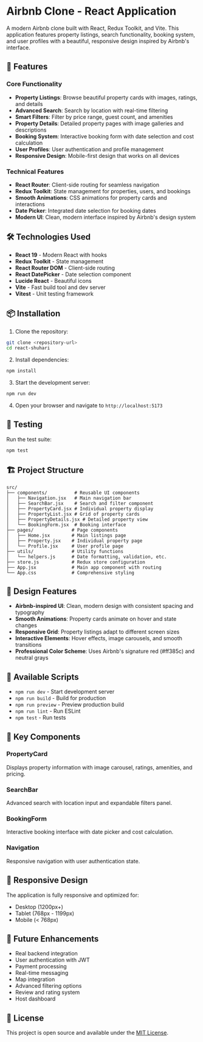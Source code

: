 # Airbnb Clone - React Application

A modern Airbnb clone built with React, Redux Toolkit, and Vite. This application features property listings, search functionality, booking system, and user profiles with a beautiful, responsive design inspired by Airbnb's interface.

## 🚀 Features

### Core Functionality
- **Property Listings**: Browse beautiful property cards with images, ratings, and details
- **Advanced Search**: Search by location with real-time filtering
- **Smart Filters**: Filter by price range, guest count, and amenities
- **Property Details**: Detailed property pages with image galleries and descriptions
- **Booking System**: Interactive booking form with date selection and cost calculation
- **User Profiles**: User authentication and profile management
- **Responsive Design**: Mobile-first design that works on all devices

### Technical Features
- **React Router**: Client-side routing for seamless navigation
- **Redux Toolkit**: State management for properties, users, and bookings
- **Smooth Animations**: CSS animations for property cards and interactions
- **Date Picker**: Integrated date selection for booking dates
- **Modern UI**: Clean, modern interface inspired by Airbnb's design system

## 🛠️ Technologies Used

- **React 19** - Modern React with hooks
- **Redux Toolkit** - State management
- **React Router DOM** - Client-side routing
- **React DatePicker** - Date selection component
- **Lucide React** - Beautiful icons
- **Vite** - Fast build tool and dev server
- **Vitest** - Unit testing framework

## 📦 Installation

1. Clone the repository:
```bash
git clone <repository-url>
cd react-shuhari
```

2. Install dependencies:
```bash
npm install
```

3. Start the development server:
```bash
npm run dev
```

4. Open your browser and navigate to `http://localhost:5173`

## 🧪 Testing

Run the test suite:
```bash
npm test
```

## 🏗️ Project Structure

```
src/
├── components/          # Reusable UI components
│   ├── Navigation.jsx   # Main navigation bar
│   ├── SearchBar.jsx    # Search and filter component
│   ├── PropertyCard.jsx # Individual property display
│   ├── PropertyList.jsx # Grid of property cards
│   ├── PropertyDetails.jsx # Detailed property view
│   └── BookingForm.jsx  # Booking interface
├── pages/              # Page components
│   ├── Home.jsx        # Main listings page
│   ├── Property.jsx    # Individual property page
│   └── Profile.jsx     # User profile page
├── utils/              # Utility functions
│   └── helpers.js      # Date formatting, validation, etc.
├── store.js            # Redux store configuration
├── App.jsx             # Main app component with routing
└── App.css             # Comprehensive styling
```

## 🎨 Design Features

- **Airbnb-inspired UI**: Clean, modern design with consistent spacing and typography
- **Smooth Animations**: Property cards animate on hover and state changes
- **Responsive Grid**: Property listings adapt to different screen sizes
- **Interactive Elements**: Hover effects, image carousels, and smooth transitions
- **Professional Color Scheme**: Uses Airbnb's signature red (#ff385c) and neutral grays

## 🔧 Available Scripts

- `npm run dev` - Start development server
- `npm run build` - Build for production
- `npm run preview` - Preview production build
- `npm run lint` - Run ESLint
- `npm test` - Run tests

## 🌟 Key Components

### PropertyCard
Displays property information with image carousel, ratings, amenities, and pricing.

### SearchBar
Advanced search with location input and expandable filters panel.

### BookingForm
Interactive booking interface with date picker and cost calculation.

### Navigation
Responsive navigation with user authentication state.

## 📱 Responsive Design

The application is fully responsive and optimized for:
- Desktop (1200px+)
- Tablet (768px - 1199px)
- Mobile (< 768px)

## 🚀 Future Enhancements

- Real backend integration
- User authentication with JWT
- Payment processing
- Real-time messaging
- Map integration
- Advanced filtering options
- Review and rating system
- Host dashboard

## 📄 License

This project is open source and available under the [MIT License](LICENSE).
